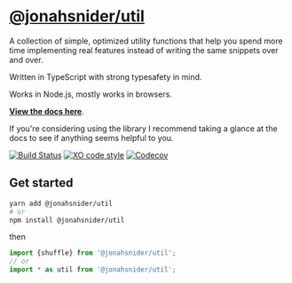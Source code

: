 # [@jonahsnider/util](https://util.jonah.pw/)

A collection of simple, optimized utility functions that help you spend more time implementing real features instead of writing the same snippets over and over.

Written in TypeScript with strong typesafety in mind.

Works in Node.js, mostly works in browsers.

**[View the docs here](https://util.jonah.pw/)**.

If you're considering using the library I recommend taking a glance at the docs to see if anything seems helpful to you.

[![Build Status](https://github.com/jonahsnider/util/workflows/CI/badge.svg)](https://github.com/jonahsnider/util/actions)
[![XO code style](https://img.shields.io/badge/code_style-XO-5ed9c7.svg)](https://github.com/xojs/xo)
[![Codecov](https://codecov.io/gh/jonahsnider/util/branch/main/graph/badge.svg)](https://codecov.io/gh/jonahsnider/util)

## Get started

```sh
yarn add @jonahsnider/util
# or
npm install @jonahsnider/util
```

then

```js
import {shuffle} from '@jonahsnider/util';
// or
import * as util from '@jonahsnider/util';
```
